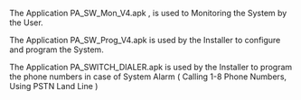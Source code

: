 
The Application PA_SW_Mon_V4.apk , is used to Monitoring the System by the User.

The Application PA_SW_Prog_V4.apk is used by the Installer to configure and program the System.

The Application PA_SWITCH_DIALER.apk is used by the Installer to program the phone numbers
in case of System Alarm ( Calling 1-8 Phone Numbers, Using PSTN Land Line )

